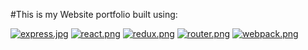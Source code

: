 #This is my Website portfolio built using:

[![express.jpg](https://s23.postimg.org/87wqdgbmz/express.jpg)](https://postimg.org/image/qapt4o7hj/)
[![react.png](https://s30.postimg.org/tnd2bf16p/react.png)](https://postimg.org/image/dccyf3oot/)
[![redux.png](https://s28.postimg.org/m3z020a0d/redux.png)](https://postimg.org/image/we1f18zvt/)
[![router.png](https://s23.postimg.org/7a66lhvkr/router.png)](https://postimg.org/image/6xesfbdav/)
[![webpack.png](https://s30.postimg.org/bwh0q2381/webpack.png)](https://postimg.org/image/560jgmg25/)
